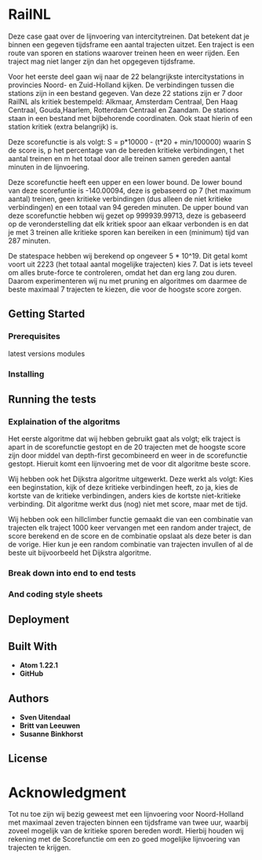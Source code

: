 # RailNL
Deze case gaat over de lijnvoering van intercitytreinen. Dat betekent dat je binnen een gegeven tijdsframe een aantal trajecten
uitzet. Een traject is een route van sporen en stations waarover treinen heen en weer rijden. Een traject mag niet langer zijn
dan het opgegeven tijdsframe.

Voor het eerste deel gaan wij naar de 22 belangrijkste intercitystations in provincies Noord- en Zuid-Holland kijken.
De verbindingen tussen die stations zijn in een bestand gegeven. Van deze 22 stations zijn er 7 door RailNL als kritiek bestempeld:
Alkmaar, Amsterdam Centraal, Den Haag Centraal, Gouda,Haarlem, Rotterdam Centraal en Zaandam. De stations staan in een bestand met
bijbehorende coordinaten. Ook staat hierin of een station kritiek (extra belangrijk) is.


Deze scorefunctie is als volgt:
S = p\*10000 - (t\*20 + min/100000)
waarin S de score is, p het percentage van de bereden kritieke verbindingen, t het aantal treinen en m het totaal door alle treinen
samen gereden aantal minuten in de lijnvoering.

Deze scorefunctie heeft een upper en een lower bound. De lower bound van deze scorefuntie is -140.00094, deze is gebaseerd op 7 (het maximum aantal)
treinen, geen kritieke verbindingen (dus alleen de niet kritieke verbindingen) en een totaal van 94 gereden minuten. De upper bound van deze scorefunctie hebben wij
gezet op 999939.99713, deze is gebaseerd op de veronderstelling dat elk kritiek spoor aan elkaar verbonden is en dat je met 3 treinen
alle kritieke sporen kan bereiken in een (minimum) tijd van 287 minuten.

De statespace hebben wij berekend op ongeveer 5 \* 10\^19. Dit getal komt voort uit 2223 (het totaal aantal mogelijke trajecten)
kies 7. Dat is iets teveel om alles brute-force te controleren, omdat het dan erg lang zou duren. Daarom experimenteren wij nu met
pruning en algoritmes om daarmee de beste maximaal 7 trajecten te kiezen, die voor de hoogste score zorgen.

## Getting Started

### Prerequisites
latest versions modules
### Installing

## Running the tests

### Explaination of the algoritms
Het eerste algoritme dat wij hebben gebruikt gaat als volgt; elk traject is apart in de scorefunctie gestopt en de 20 trajecten met
de hoogste score zijn door middel van depth-first gecombineerd en weer in de scorefunctie gestopt. Hieruit komt een lijnvoering met
de voor dit algoritme beste score.

Wij hebben ook het Dijkstra algoritme uitgewerkt. Deze werkt als volgt: Kies een beginstation, kijk of deze kritieke verbindingen heeft, zo ja, kies de kortste van de
kritieke verbindingen, anders kies de kortste niet-kritieke verbinding. Dit algoritme werkt dus (nog) niet met score, maar met de tijd.

Wij hebben ook een hillclimber functie gemaakt die van een combinatie van trajecten elk traject 1000 keer vervangen met een random ander traject, de score berekend
en de score en de combinatie opslaat als deze beter is dan de vorige. Hier kun je een random combinatie van trajecten invullen of al de beste uit bijvoorbeeld het
Dijkstra algoritme.
### Break down into end to end tests

### And coding style sheets

## Deployment

## Built With
* **Atom 1.22.1**
* **GitHub**

## Authors
* **Sven Uitendaal**
* **Britt van Leeuwen**
* **Susanne Binkhorst**

## License

# Acknowledgment

Tot nu toe zijn wij bezig geweest met een lijnvoering voor Noord-Holland met maximaal zeven trajecten binnen een tijdsframe van
twee uur, waarbij zoveel mogelijk van de kritieke sporen bereden wordt. Hierbij houden wij rekening met de Scorefunctie om een zo
goed mogelijke lijnvoering van trajecten te krijgen.
